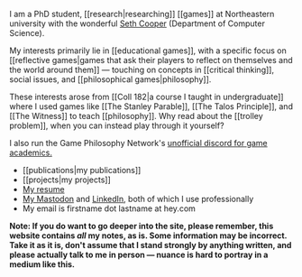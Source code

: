 I am a PhD student, [[research|researching]] [[games]] at Northeastern university with the wonderful [Seth Cooper](http://www.khoury.neu.edu/home/scooper/) (Department of Computer Science).

My interests primarily lie in [[educational games]], with a specific focus on [[reflective games|games that ask their players to reflect on themselves and the world around them]] — touching on concepts in [[critical thinking]], social issues, and [[philosophical games|philosophy]]. 

These interests arose from [[Coll 182|a course I taught in undergraduate]] where I used games like [[The Stanley Parable]], [[The Talos Principle]], and [[The Witness]] to teach [[philosophy]]. Why read about the [[trolley problem]], when you can instead play through it yourself?

I also run the Game Philosophy Network's [unofficial discord for game academics.](https://discord.gg/QPzvX5NfX9)

 - [[publications|my publications]]
 - [[projects|my projects]]
 - [My resume](https://docs.google.com/document/d/1p-3EzrkZ1h9hOv5_uLfmwVsiPV7F0rS18Dh8UBUt2VQ/edit?usp=sharing)
 - [My Mastodon](https://hci.social/@kksgandhi) and [LinkedIn](www.linkedin.com/in/kutub-gandhi-83439514b), both of which I use professionally
 - My email is firstname dot lastname at hey.com

**Note: If you do want to go deeper into the site, please remember, this website contains *all* my notes, as is. Some information may be incorrect. Take it as it is, don't assume that I stand strongly by anything written, and please actually talk to me in person — nuance is hard to portray in a medium like this.**
